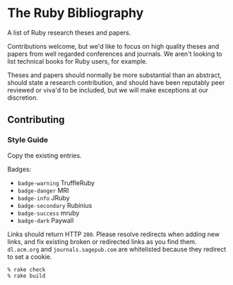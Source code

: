 # The Ruby Bibliography

A list of Ruby research theses and papers.

Contributions welcome, but we'd like to focus on high quality theses and papers
from well regarded conferences and journals. We aren't looking to list technical
books for Ruby users, for example.

Theses and papers should normally be more substantial than an abstract, should
state a research contribution, and should have been reputably peer reviewed or
viva'd to be included, but we will make exceptions at our discretion.

## Contributing

### Style Guide

Copy the existing entries.

Badges:

* `badge-warning` TruffleRuby
* `badge-danger` MRI
* `badge-info` JRuby
* `badge-secondary` Rubinius
* `badge-success` mruby
* `badge-dark` Paywall

Links should return HTTP `200`. Please resolve redirects when adding new links,
and fix existing broken or redirected links as you find them. `dl.acm.org` and
`journals.sagepub.com` are whitelisted because they redirect to set a cookie.

```
% rake check
% rake build
```
